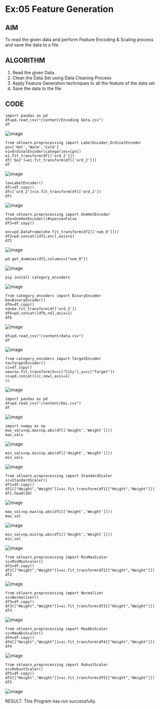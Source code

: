 # Ex:05 Feature Generation

## AIM

To read the given data and perform  Feature Encoding & Scaling process and save the data to a file.

## ALGORITHM

1. Read the given Data.
2. Clean the Data Set using Data Cleaning Process
3. Apply Feature Generation techniques to all the feature of the data set
4. Save the data to the file

## CODE
```
import pandas as pd
df=pd.read_csv("/content/Encoding Data.csv")
df
```
![image](https://github.com/Pranav-AJ/ODD2023-Datascience-Ex-05/assets/118904526/12c3924e-10f3-4a92-b821-b2c5f1307ef2)

```
from sklearn.preprocessing import LabelEncoder,OrdinalEncoder
pn=['Hot','Warm','Cold']
e1=OrdinalEncoder(categories=[pn])
e1.fit_transform(df[['ord_2']])
df['bo2']=e1.fit_transform(df[['ord_2']])
df
```
![image](https://github.com/Pranav-AJ/ODD2023-Datascience-Ex-05/assets/118904526/2f939788-54f1-4bc1-95d6-37c6d9feef3a)

```
le=LabelEncoder()
dfc=df.copy()
dfc['ord_2']=le.fit_transform(dfc['ord_2'])
dfc
```
![image](https://github.com/Pranav-AJ/ODD2023-Datascience-Ex-05/assets/118904526/d7ff6731-f363-4744-8586-7f428f22284e)

```
from sklearn.preprocessing import OneHotEncoder
ohe=OneHotEncoder()#sparse=False
df2=df.copy()
```
```
enc=pd.DataFrame(ohe.fit_transform(df2[['nom_0']]))
df2=pd.concat([df2,enc],axis=1)
df2
```
![image](https://github.com/Pranav-AJ/ODD2023-Datascience-Ex-05/assets/118904526/b82a6148-20fc-4c49-94f6-d8e613ef50ac)

```
pd.get_dummies(df2,columns=["nom_0"])
```
![image](https://github.com/Pranav-AJ/ODD2023-Datascience-Ex-05/assets/118904526/4419eef3-0a17-445c-b658-45bbba387088)

```
pip install category_encoders
```
![image](https://github.com/Pranav-AJ/ODD2023-Datascience-Ex-05/assets/118904526/67ae0f42-5ff1-453b-9c92-d23da0713146)

```
from category_encoders import BinaryEncoder
be=BinaryEncoder()
dfb=df.copy()
nd=be.fit_transform(df['ord_2'])
dfb=pd.concat([dfb,nd],axis=1)
dfb
```
![image](https://github.com/Pranav-AJ/ODD2023-Datascience-Ex-05/assets/118904526/e01c93af-e7f7-421e-ba78-9c41fc60e917)

```
df=pd.read_csv("/content/data.csv")
df
```
![image](https://github.com/Pranav-AJ/ODD2023-Datascience-Ex-05/assets/118904526/de9cc6ff-d4d4-4731-afde-4d6428520640)

```
from category_encoders import TargetEncoder
te=TargetEncoder()
cc=df.copy()
new=te.fit_transform(X=cc["City"],y=cc["Target"])
cc=pd.concat([cc,new],axis=1)
cc
```
![image](https://github.com/Pranav-AJ/ODD2023-Datascience-Ex-05/assets/118904526/df74d900-a80b-46b8-af9a-0ed052212eab)

```
import pandas as pd
df=pd.read_csv("/content/bmi.csv")
df
```
![image](https://github.com/Pranav-AJ/ODD2023-Datascience-Ex-05/assets/118904526/84bafc98-fa1f-4611-9a48-7a046f681246)

```
import numpy as np
max_vals=np.max(np.abs(df[['Height','Weight']]))
max_vals
```
![image](https://github.com/Pranav-AJ/ODD2023-Datascience-Ex-05/assets/118904526/97ebe7d7-31ae-4eb4-995e-365ae1dc4dec)

```
min_vals=np.min(np.abs(df[['Height','Weight']]))
min_vals
```
![image](https://github.com/Pranav-AJ/ODD2023-Datascience-Ex-05/assets/118904526/277e9a8c-2462-48c1-9431-e7cc491155c3)

```
from sklearn.preprocessing import StandardScaler
sc=StandardScaler()
df1=df.copy()
df1[["Height","Weight"]]=sc.fit_transform(df1[["Height","Weight"]])
df1.head(10)
```
![image](https://github.com/Pranav-AJ/ODD2023-Datascience-Ex-05/assets/118904526/32e467c5-56e3-4159-8624-5b227f683895)

```
max_val=np.max(np.abs(df1[['Height','Weight']]))
max_val
```
![image](https://github.com/Pranav-AJ/ODD2023-Datascience-Ex-05/assets/118904526/f1a2ceb5-a902-46e2-9637-31d6b714ed81)

```
min_val=np.min(np.abs(df1[['Height','Weight']]))
min_val
```
![image](https://github.com/Pranav-AJ/ODD2023-Datascience-Ex-05/assets/118904526/250618a6-1efa-4b9f-829d-2d934600e3ab)

```
from sklearn.preprocessing import MinMaxScaler
sc=MinMaxScaler()
df2=df.copy()
df2[["Height","Weight"]]=sc.fit_transform(df2[["Height","Weight"]])
df2
```
![image](https://github.com/Pranav-AJ/ODD2023-Datascience-Ex-05/assets/118904526/a230f93a-54be-4d8d-8e98-ad64204aec99)

```
from sklearn.preprocessing import Normalizer
sc=Normalizer()
df3=df.copy()
df3[["Height","Weight"]]=sc.fit_transform(df3[["Height","Weight"]])
df3
```
![image](https://github.com/Pranav-AJ/ODD2023-Datascience-Ex-05/assets/118904526/a13efa61-fcfb-49e5-ab5a-89628fe5e4cf)

```
from sklearn.preprocessing import MaxAbsScaler
sc=MaxAbsScaler()
df4=df.copy()
df4[["Height","Weight"]]=sc.fit_transform(df4[["Height","Weight"]])
df4
```
![image](https://github.com/Pranav-AJ/ODD2023-Datascience-Ex-05/assets/118904526/630f9699-8db1-470a-8983-7961cc68ddd5)

```
from sklearn.preprocessing import RobustScaler
sc=RobustScaler()
df5=df.copy()
df5[["Height","Weight"]]=sc.fit_transform(df5[["Height","Weight"]])
df5
```
![image](https://github.com/Pranav-AJ/ODD2023-Datascience-Ex-05/assets/118904526/9f90beeb-9d1d-41e2-afc8-4e347161504b)

RESULT:
This Program has run successfully.
